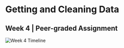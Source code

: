 # Getting and Cleaning Data 
## Week 4 | Peer-graded Assignment

![Week 4 Timeline](https://github.com/coolnumber9/datasciencecoursera/tree/master/images/week4.png)